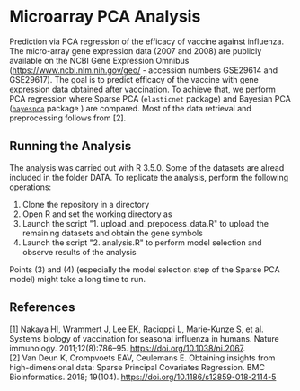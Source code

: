 # Microarray PCA Analysis 

Prediction via PCA regression of the efficacy of vaccine against influenza. The micro-array gene expression data (2007 and 2008) are publicly available on the NCBI Gene Expression Omnibus
(https://www.ncbi.nlm.nih.gov/geo/ - accession numbers GSE29614 and GSE29617). The goal is to predict efficacy of the vaccine with gene expression data obtained after vaccination. 
To achieve that, we perform PCA regression where Sparse PCA (```elasticnet``` package) and Bayesian PCA ([```bayespca```](https://github.com/davidevdt/bayespca) package ) are compared. 
Most of the data retrieval and preprocessing follows from [2]. 

## Running the Analysis 
The analysis was carried out with R 3.5.0. Some of the datasets are alread included in the folder DATA. To replicate the analysis, perform the following operations: 

1. Clone the repository in a directory <DIRECTORY>
2. Open R and set the working directory as <DIRECTORY>
3. Launch the script "1. upload_and_prepocess_data.R" to upload the remaining datasets and obtain the gene symbols
4. Launch the script "2. analysis.R" to perform model selection and observe results of the analysis 

Points (3) and (4) (especially the model selection step of the Sparse PCA model) might take a long time to run. 


## References 
[1] Nakaya HI, Wrammert J, Lee EK, Racioppi L, Marie-Kunze S, et al. Systems biology of vaccination for seasonal influenza in humans. Nature immunology. 2011;12(8):786–95. https://doi.org/10.1038/ni.2067. <br/>
[2] Van Deun K, Crompvoets EAV, Ceulemans E. Obtaining insights from high-dimensional data: Sparse Principal Covariates Regression. BMC Bioinformatics. 2018; 19(104). https://doi.org/10.1186/s12859-018-2114-5  
